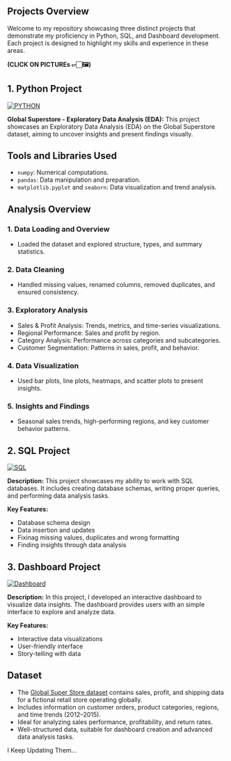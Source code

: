 

## Projects Overview
Welcome to my repository showcasing three distinct projects that demonstrate my proficiency in Python, SQL, and Dashboard development. Each project is designed to highlight my skills and experience in these areas.

**(CLICK ON PICTUREs 👉🏻🖼️)**

## 1. Python Project

[![PYTHON](https://github.com/user-attachments/assets/db3f9027-ede4-4d1b-b571-9056b5e5f312)](https://github.com/MinaRavi/3-Of-My-Skills/blob/main/Python)


**Global Superstore - Exploratory Data Analysis (EDA):**
This project showcases an Exploratory Data Analysis (EDA) on the Global Superstore dataset, aiming to uncover insights and present findings visually.

## Tools and Libraries Used
- `numpy`: Numerical computations.
- `pandas`: Data manipulation and preparation.
- `matplotlib.pyplot` and `seaborn`: Data visualization and trend analysis.
  
## Analysis Overview

### 1. **Data Loading and Overview**
- Loaded the dataset and explored structure, types, and summary statistics.

### 2. **Data Cleaning**
- Handled missing values, renamed columns, removed duplicates, and ensured consistency.

### 3. **Exploratory Analysis**
- Sales & Profit Analysis: Trends, metrics, and time-series visualizations.
- Regional Performance: Sales and profit by region.
- Category Analysis: Performance across categories and subcategories.
- Customer Segmentation: Patterns in sales, profit, and behavior.
  
### 4. **Data Visualization**
- Used bar plots, line plots, heatmaps, and scatter plots to present insights.

### 5. **Insights and Findings**
- Seasonal sales trends, high-performing regions, and key customer behavior patterns.

## 2. SQL Project

[![SQL](https://github.com/user-attachments/assets/5f93b827-992f-4ae5-a25c-528e9d2a61b6)](https://github.com/MinaRavi/3-Of-My-Skills/blob/main/SQL)

**Description:** This project showcases my ability to work with SQL databases. It includes creating database schemas, writing proper queries, and performing data analysis tasks.

**Key Features:**
- Database schema design
- Data insertion and updates
- Fixinag missing values, duplicates and wrong formatting
- Finding insights through data analysis
  


## 3. Dashboard Project

[![Dashboard](https://github.com/user-attachments/assets/f503d4fa-087e-4792-851d-d564f44e60e0)](https://github.com/MinaRavi/3-Of-My-Skills/blob/main/Dashboard)

**Description:** In this project, I developed an interactive dashboard to visualize data insights. The dashboard provides users with an simple interface to explore and analyze data.

**Key Features:**
- Interactive data visualizations
- User-friendly interface
- Story-telling with data


## Dataset

- The [Global Super Store dataset](https://www.kaggle.com/datasets/apoorvaappz/global-super-store-dataset) contains sales, profit, and shipping data for a fictional retail store operating globally.
- Includes information on customer orders, product categories, regions, and time trends (2012–2015).
- Ideal for analyzing sales performance, profitability, and return rates.
- Well-structured data, suitable for dashboard creation and advanced data analysis tasks.





I Keep Updating Them...
